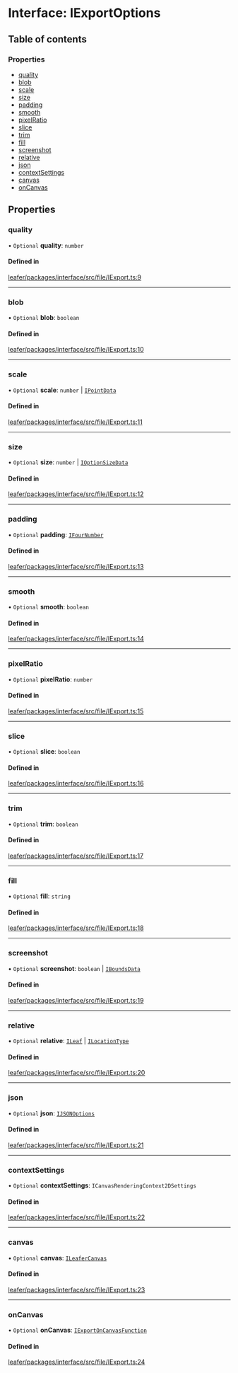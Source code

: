 # Interface: IExportOptions

## Table of contents

### Properties

- [quality](IExportOptions.md#quality)
- [blob](IExportOptions.md#blob)
- [scale](IExportOptions.md#scale)
- [size](IExportOptions.md#size)
- [padding](IExportOptions.md#padding)
- [smooth](IExportOptions.md#smooth)
- [pixelRatio](IExportOptions.md#pixelratio)
- [slice](IExportOptions.md#slice)
- [trim](IExportOptions.md#trim)
- [fill](IExportOptions.md#fill)
- [screenshot](IExportOptions.md#screenshot)
- [relative](IExportOptions.md#relative)
- [json](IExportOptions.md#json)
- [contextSettings](IExportOptions.md#contextsettings)
- [canvas](IExportOptions.md#canvas)
- [onCanvas](IExportOptions.md#oncanvas)

## Properties

### quality

• `Optional` **quality**: `number`

#### Defined in

[leafer/packages/interface/src/file/IExport.ts:9](https://github.com/leaferjs/leafer/blob/8db572e/packages/interface/src/file/IExport.ts#L9)

___

### blob

• `Optional` **blob**: `boolean`

#### Defined in

[leafer/packages/interface/src/file/IExport.ts:10](https://github.com/leaferjs/leafer/blob/8db572e/packages/interface/src/file/IExport.ts#L10)

___

### scale

• `Optional` **scale**: `number` \| [`IPointData`](IPointData.md)

#### Defined in

[leafer/packages/interface/src/file/IExport.ts:11](https://github.com/leaferjs/leafer/blob/8db572e/packages/interface/src/file/IExport.ts#L11)

___

### size

• `Optional` **size**: `number` \| [`IOptionSizeData`](IOptionSizeData.md)

#### Defined in

[leafer/packages/interface/src/file/IExport.ts:12](https://github.com/leaferjs/leafer/blob/8db572e/packages/interface/src/file/IExport.ts#L12)

___

### padding

• `Optional` **padding**: [`IFourNumber`](../modules.md#ifournumber)

#### Defined in

[leafer/packages/interface/src/file/IExport.ts:13](https://github.com/leaferjs/leafer/blob/8db572e/packages/interface/src/file/IExport.ts#L13)

___

### smooth

• `Optional` **smooth**: `boolean`

#### Defined in

[leafer/packages/interface/src/file/IExport.ts:14](https://github.com/leaferjs/leafer/blob/8db572e/packages/interface/src/file/IExport.ts#L14)

___

### pixelRatio

• `Optional` **pixelRatio**: `number`

#### Defined in

[leafer/packages/interface/src/file/IExport.ts:15](https://github.com/leaferjs/leafer/blob/8db572e/packages/interface/src/file/IExport.ts#L15)

___

### slice

• `Optional` **slice**: `boolean`

#### Defined in

[leafer/packages/interface/src/file/IExport.ts:16](https://github.com/leaferjs/leafer/blob/8db572e/packages/interface/src/file/IExport.ts#L16)

___

### trim

• `Optional` **trim**: `boolean`

#### Defined in

[leafer/packages/interface/src/file/IExport.ts:17](https://github.com/leaferjs/leafer/blob/8db572e/packages/interface/src/file/IExport.ts#L17)

___

### fill

• `Optional` **fill**: `string`

#### Defined in

[leafer/packages/interface/src/file/IExport.ts:18](https://github.com/leaferjs/leafer/blob/8db572e/packages/interface/src/file/IExport.ts#L18)

___

### screenshot

• `Optional` **screenshot**: `boolean` \| [`IBoundsData`](IBoundsData.md)

#### Defined in

[leafer/packages/interface/src/file/IExport.ts:19](https://github.com/leaferjs/leafer/blob/8db572e/packages/interface/src/file/IExport.ts#L19)

___

### relative

• `Optional` **relative**: [`ILeaf`](ILeaf.md) \| [`ILocationType`](../modules.md#ilocationtype)

#### Defined in

[leafer/packages/interface/src/file/IExport.ts:20](https://github.com/leaferjs/leafer/blob/8db572e/packages/interface/src/file/IExport.ts#L20)

___

### json

• `Optional` **json**: [`IJSONOptions`](IJSONOptions.md)

#### Defined in

[leafer/packages/interface/src/file/IExport.ts:21](https://github.com/leaferjs/leafer/blob/8db572e/packages/interface/src/file/IExport.ts#L21)

___

### contextSettings

• `Optional` **contextSettings**: `ICanvasRenderingContext2DSettings`

#### Defined in

[leafer/packages/interface/src/file/IExport.ts:22](https://github.com/leaferjs/leafer/blob/8db572e/packages/interface/src/file/IExport.ts#L22)

___

### canvas

• `Optional` **canvas**: [`ILeaferCanvas`](ILeaferCanvas.md)

#### Defined in

[leafer/packages/interface/src/file/IExport.ts:23](https://github.com/leaferjs/leafer/blob/8db572e/packages/interface/src/file/IExport.ts#L23)

___

### onCanvas

• `Optional` **onCanvas**: [`IExportOnCanvasFunction`](IExportOnCanvasFunction.md)

#### Defined in

[leafer/packages/interface/src/file/IExport.ts:24](https://github.com/leaferjs/leafer/blob/8db572e/packages/interface/src/file/IExport.ts#L24)
